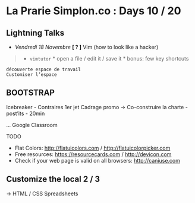 # La Prarie Simplon.co : Days 10 / 20

## Lightning Talks

- _Vendredi 18 Novembre_ **[ ? ]** Vim (how to look like a hacker)
>   * `vimtutor`
    * open a file / edit it / save it
    * bonus: few key shortcuts


    découverte espace de travail
    Customiser l’espace

## BOOTSTRAP


Icebreaker - Contraires
1er jet Cadrage promo -> Co-construire la charte - post’its - 20min

...
Google Classroom

TODO

* Flat Colors: http://flatuicolors.com / http://flatuicolorpicker.com
* Free resources: https://resourcecards.com / http://devicon.com
* Check if your web page is valid on all browsers: http://caniuse.com

## Customize the local 2 / 3

-> HTML / CSS Spreadsheets
